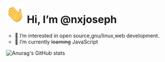 <h1><img src="Hi.gif" width="50" height="50"/> Hi, I’m @nxjoseph</h1>
<ul type="circle">
<li>👀 I’m interested in open source,gnu/linux,web development.</li>
  <li>🌱 I’m currently <del>learning</del> JavaScript</li>
</ul>

![Anurag's GitHub stats](https://github-readme-stats.vercel.app/api?username=nxjosephofficial&show_icons=true&theme=onedark)
